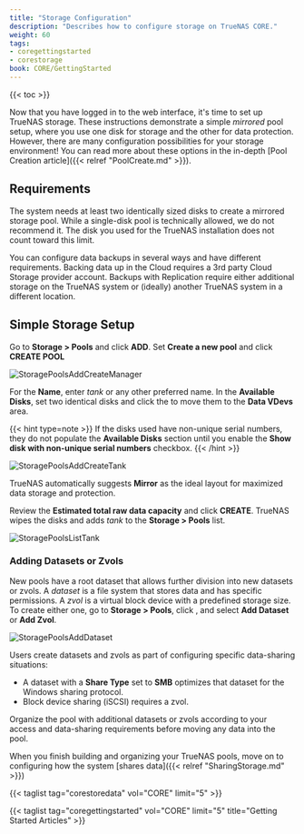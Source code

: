 ```yaml
---
title: "Storage Configuration"
description: "Describes how to configure storage on TrueNAS CORE."
weight: 60
tags:
- coregettingstarted
- corestorage
book: CORE/GettingStarted
---
```


{{< toc >}}

Now that you have logged in to the web interface, it's time to set up TrueNAS storage.
These instructions demonstrate a simple *mirrored* pool setup, where you use one disk for storage and the other for data protection.
However, there are many configuration possibilities for your storage environment!
You can read more about these options in the in-depth [Pool Creation article]({{< relref "PoolCreate.md" >}}).

## Requirements

The system needs at least two identically sized disks to create a mirrored storage pool.
While a single-disk pool is technically allowed, we do not recommend it.
The disk you used for the TrueNAS installation does not count toward this limit.

You can configure data backups in several ways and have different requirements.
Backing data up in the Cloud requires a 3rd party Cloud Storage provider account.
Backups with Replication require either additional storage on the TrueNAS system or (ideally) another TrueNAS system in a different location.

## Simple Storage Setup

Go to **Storage > Pools** and click **ADD**.
Set **Create a new pool** and click **CREATE POOL**

![StoragePoolsAddCreateManager](/images/CORE/Storage/StoragePoolsAddCreateManager.png "TrueNAS Pool Manager")

For the **Name**, enter *tank* or any other preferred name.
In the **Available Disks**, set two identical disks and click the <span class="iconify" data-icon="material-symbols:arrow-forward"></span> to move them to the **Data VDevs** area.
  
{{< hint type=note >}}
If the disks used have non-unique serial numbers, they do not populate the **Available Disks** section until you enable the **Show disk with non-unique serial numbers** checkbox.
{{< /hint >}}

![StoragePoolsAddCreateTank](/images/CORE/Storage/StoragePoolsAddCreateTank.png "Creating the tank pool")

TrueNAS automatically suggests **Mirror** as the ideal layout for maximized data storage and protection.

Review the **Estimated total raw data capacity** and click **CREATE**.
TrueNAS wipes the disks and adds *tank* to the **Storage > Pools** list.

![StoragePoolsListTank](/images/CORE/Storage/StoragePoolsListTank.png "Finding the tank pool")

### Adding Datasets or Zvols

New pools have a root dataset that allows further division into new datasets or zvols.
A *dataset* is a file system that stores data and has specific permissions.
A *zvol* is a virtual block device with a predefined storage size.
To create either one, go to **Storage > Pools**, click <i class="fa fa-ellipsis-v" aria-hidden="true" title="Options"></i>, and select **Add Dataset** or **Add Zvol**.

![StoragePoolsAddDataset](/images/CORE/Storage/StoragePoolsAddDataset.png "Adding a new dataset or zvol")

Users create datasets and zvols as part of configuring specific data-sharing situations:

* A dataset with a **Share Type** set to **SMB** optimizes that dataset for the Windows sharing protocol.
* Block device sharing (iSCSI) requires a zvol.

Organize the pool with additional datasets or zvols according to your access and data-sharing requirements before moving any data into the pool.

When you finish building and organizing your TrueNAS pools, move on to configuring how the system [shares data]({{< relref "SharingStorage.md" >}})

{{< taglist tag="corestoredata" vol="CORE" limit="5" >}}

{{< taglist tag="coregettingstarted" vol="CORE" limit="5" title="Getting Started Articles" >}}
